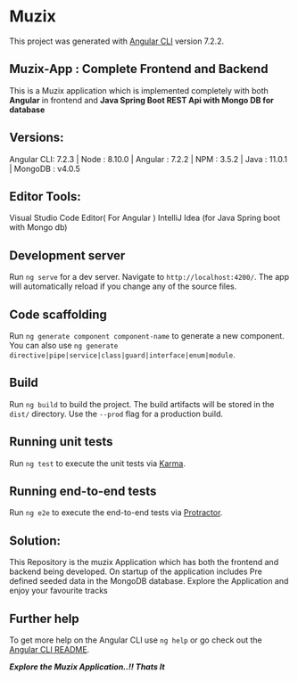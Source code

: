 # Muzix

This project was generated with [Angular CLI](https://github.com/angular/angular-cli) version 7.2.2.

## Muzix-App : Complete Frontend and Backend
This is a Muzix application which is implemented completely with both **Angular** in frontend and **Java Spring Boot REST Api with Mongo DB for database**


## Versions:
	
   Angular CLI: 7.2.3 |
   Node       : 8.10.0 |
   Angular    : 7.2.2 |
   NPM        : 3.5.2 |
   Java       : 11.0.1 |
   MongoDB   :  v4.0.5

   
## Editor Tools:  

   Visual Studio Code Editor( For Angular )
   IntelliJ Idea  (for Java Spring boot with Mongo db) 
   
## Development server

Run `ng serve` for a dev server. Navigate to `http://localhost:4200/`. The app will automatically reload if you change any of the source files.

## Code scaffolding

Run `ng generate component component-name` to generate a new component. You can also use `ng generate directive|pipe|service|class|guard|interface|enum|module`.

## Build

Run `ng build` to build the project. The build artifacts will be stored in the `dist/` directory. Use the `--prod` flag for a production build.

## Running unit tests

Run `ng test` to execute the unit tests via [Karma](https://karma-runner.github.io).

## Running end-to-end tests

Run `ng e2e` to execute the end-to-end tests via [Protractor](http://www.protractortest.org/).

## Solution:

 This Repository is the muzix Application which has both the frontend and backend being developed. On startup of the application includes Pre defined seeded data in the MongoDB database. Explore the Application and enjoy your favourite tracks 
 
 
## Further help

To get more help on the Angular CLI use `ng help` or go check out the [Angular CLI README](https://github.com/angular/angular-cli/blob/master/README.md).


***Explore the Muzix Application..!! Thats It*** 

